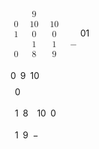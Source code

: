 <span class="katex"><span class="katex-mathml"><math xmlns="http://www.w3.org/1998/Math/MathML"><semantics><mtable rowspacing="0.24999999999999992em" columnalign="right left right left right left" columnspacing="0em" rowlines="none none none solid"><mtr><mtd><mstyle scriptlevel="0" displaystyle="true"><mrow></mrow></mstyle></mtd><mtd><mstyle scriptlevel="0" displaystyle="true"><mrow><mrow></mrow><mspace width="0.5em"/><mn>9</mn></mrow></mstyle></mtd><mtd><mstyle scriptlevel="0" displaystyle="true"><mrow><mspace width="0.5em"/><mrow></mrow></mrow></mstyle></mtd><mtd><mstyle scriptlevel="0" displaystyle="true"><mrow></mrow></mstyle></mtd></mtr><mtr><mtd><mstyle scriptlevel="0" displaystyle="true"><mn>0</mn></mstyle></mtd><mtd><mstyle scriptlevel="0" displaystyle="true"><mrow><mrow></mrow><mspace width="0.5em"/><menclose notation="updiagonalstrike"><mn>10</mn></menclose></mrow></mstyle></mtd><mtd><mstyle scriptlevel="0" displaystyle="true"><mrow><mspace width="0.5em"/><mn>10</mn></mrow></mstyle></mtd><mtd><mstyle scriptlevel="0" displaystyle="true"><mrow></mrow></mstyle></mtd></mtr><mtr><mtd><mstyle scriptlevel="0" displaystyle="true"><menclose notation="updiagonalstrike"><mn>1</mn></menclose></mstyle></mtd><mtd><mstyle scriptlevel="0" displaystyle="true"><mrow><mrow></mrow><mspace width="0.5em"/><menclose notation="updiagonalstrike"><mn>0</mn></menclose></mrow></mstyle></mtd><mtd><mstyle scriptlevel="0" displaystyle="true"><mrow><mspace width="0.5em"/><menclose notation="updiagonalstrike"><mn>0</mn></menclose></mrow></mstyle></mtd><mtd><mstyle scriptlevel="0" displaystyle="true"><mrow></mrow></mstyle></mtd></mtr><mtr><mtd><mstyle scriptlevel="0" displaystyle="true"><mrow></mrow></mstyle></mtd><mtd><mstyle scriptlevel="0" displaystyle="true"><mrow><mrow></mrow><mspace width="0.5em"/><mn>1</mn></mrow></mstyle></mtd><mtd><mstyle scriptlevel="0" displaystyle="true"><mrow><mspace width="0.5em"/><mn>1</mn></mrow></mstyle></mtd><mtd><mstyle scriptlevel="0" displaystyle="true"><mrow><mrow></mrow><mspace width="0.5em"/><mo>−</mo></mrow></mstyle></mtd></mtr><mtr><mtd><mstyle scriptlevel="0" displaystyle="true"><mn>0</mn></mstyle></mtd><mtd><mstyle scriptlevel="0" displaystyle="true"><mrow><mrow></mrow><mspace width="0.5em"/><mn>8</mn></mrow></mstyle></mtd><mtd><mstyle scriptlevel="0" displaystyle="true"><mrow><mspace width="0.5em"/><mn>9</mn></mrow></mstyle></mtd><mtd><mstyle scriptlevel="0" displaystyle="true"><mrow></mrow></mstyle></mtd></mtr></mtable><annotation encoding="application/x-tex">\begin{alignedat}{3}{ }&amp;  \enspace{ 9}&amp;  \enspace{  }&amp; \\{0}&amp;  \enspace\cancel{10}&amp;  \enspace{10}&amp; \\\cancel{1}&amp;  \enspace\cancel{ 0}&amp;  \enspace\cancel{ 0}&amp; \\{ }&amp;  \enspace{ 1}&amp;  \enspace{ 1}&amp; \enspace - \\ \hline{0}&amp;  \enspace{ 8}&amp;  \enspace{ 9}&amp;\end{alignedat}</annotation></semantics></math></span><span class="katex-html" aria-hidden="true"><span class="base"><span class="strut" style="height:7.500000000000002em;vertical-align:-3.5000000000000018em;"></span><span class="mord"><span class="vlist-t vlist-t2"><span class="vlist-r"><span class="vlist" style="height:4em;"><span style="top:-6em;"><span class="pstrut" style="height:6em;"></span><span class="mtable"><span class="col-align-r"><span class="vlist-t vlist-t2"><span class="vlist-r"><span class="vlist" style="height:4em;"><span style="top:-6.16em;"><span class="pstrut" style="height:3em;"></span><span class="mord"><span class="mord"></span></span></span><span style="top:-4.659999999999999em;"><span class="pstrut" style="height:3em;"></span><span class="mord"><span class="mord"><span class="mord">0</span></span></span></span><span style="top:-3.1599999999999984em;"><span class="pstrut" style="height:3em;"></span><span class="mord"><span class="mord"><span class="vlist-t vlist-t2"><span class="vlist-r"><span class="vlist" style="height:0.84444em;"><span style="top:-3.04444em;"><span class="pstrut" style="height:3.04444em;"></span><span class="mord"><span class="mord">1</span></span></span><span class="svg-align" style="top:-2.8444399999999996em;"><span class="pstrut" style="height:3.04444em;"></span><span style="height:1.04444em;"><svg width='100%' height='1.04444em'><line x1='0' y1='100%' x2='100%' y2='0' stroke-width='0.046em'/></svg></span></span></span><span class="vlist-s">​</span></span><span class="vlist-r"><span class="vlist" style="height:0.20000000000000007em;"><span></span></span></span></span></span></span></span><span style="top:-1.6599999999999984em;"><span class="pstrut" style="height:3em;"></span><span class="mord"><span class="mord"></span></span></span><span style="top:-0.15999999999999837em;"><span class="pstrut" style="height:3em;"></span><span class="mord"><span class="mord"><span class="mord">0</span></span></span></span></span><span class="vlist-s">​</span></span><span class="vlist-r"><span class="vlist" style="height:3.5000000000000018em;"><span></span></span></span></span></span><span class="col-align-l"><span class="vlist-t vlist-t2"><span class="vlist-r"><span class="vlist" style="height:4em;"><span style="top:-6.16em;"><span class="pstrut" style="height:3em;"></span><span class="mord"><span class="mord"></span><span class="mspace" style="margin-right:0.5em;"></span><span class="mord"><span class="mord">9</span></span></span></span><span style="top:-4.659999999999999em;"><span class="pstrut" style="height:3em;"></span><span class="mord"><span class="mord"></span><span class="mspace" style="margin-right:0.5em;"></span><span class="mord cancel-lap"><span class="vlist-t"><span class="vlist-r"><span class="vlist" style="height:0.64444em;"><span style="top:-3em;"><span class="pstrut" style="height:3em;"></span><span class="mord cancel-pad"><span class="mord">1</span><span class="mord">0</span></span></span><span class="svg-align" style="top:-3em;"><span class="pstrut" style="height:3em;"></span><span style="height:0.64444em;"><svg width='100%' height='0.64444em'><line x1='0' y1='100%' x2='100%' y2='0' stroke-width='0.046em'/></svg></span></span></span></span></span></span></span></span><span style="top:-3.1599999999999984em;"><span class="pstrut" style="height:3em;"></span><span class="mord"><span class="mord"></span><span class="mspace" style="margin-right:0.5em;"></span><span class="mord"><span class="vlist-t vlist-t2"><span class="vlist-r"><span class="vlist" style="height:0.84444em;"><span style="top:-3.04444em;"><span class="pstrut" style="height:3.04444em;"></span><span class="mord"><span class="mord">0</span></span></span><span class="svg-align" style="top:-2.8444399999999996em;"><span class="pstrut" style="height:3.04444em;"></span><span style="height:1.04444em;"><svg width='100%' height='1.04444em'><line x1='0' y1='100%' x2='100%' y2='0' stroke-width='0.046em'/></svg></span></span></span><span class="vlist-s">​</span></span><span class="vlist-r"><span class="vlist" style="height:0.20000000000000007em;"><span></span></span></span></span></span></span></span><span style="top:-1.6599999999999984em;"><span class="pstrut" style="height:3em;"></span><span class="mord"><span class="mord"></span><span class="mspace" style="margin-right:0.5em;"></span><span class="mord"><span class="mord">1</span></span></span></span><span style="top:-0.15999999999999837em;"><span class="pstrut" style="height:3em;"></span><span class="mord"><span class="mord"></span><span class="mspace" style="margin-right:0.5em;"></span><span class="mord"><span class="mord">8</span></span></span></span></span><span class="vlist-s">​</span></span><span class="vlist-r"><span class="vlist" style="height:3.5000000000000018em;"><span></span></span></span></span></span><span class="col-align-r"><span class="vlist-t vlist-t2"><span class="vlist-r"><span class="vlist" style="height:4em;"><span style="top:-6.16em;"><span class="pstrut" style="height:3em;"></span><span class="mord"><span class="mspace" style="margin-right:0.5em;"></span><span class="mord"></span></span></span><span style="top:-4.659999999999999em;"><span class="pstrut" style="height:3em;"></span><span class="mord"><span class="mspace" style="margin-right:0.5em;"></span><span class="mord"><span class="mord">1</span><span class="mord">0</span></span></span></span><span style="top:-3.1599999999999984em;"><span class="pstrut" style="height:3em;"></span><span class="mord"><span class="mspace" style="margin-right:0.5em;"></span><span class="mord"><span class="vlist-t vlist-t2"><span class="vlist-r"><span class="vlist" style="height:0.84444em;"><span style="top:-3.04444em;"><span class="pstrut" style="height:3.04444em;"></span><span class="mord"><span class="mord">0</span></span></span><span class="svg-align" style="top:-2.8444399999999996em;"><span class="pstrut" style="height:3.04444em;"></span><span style="height:1.04444em;"><svg width='100%' height='1.04444em'><line x1='0' y1='100%' x2='100%' y2='0' stroke-width='0.046em'/></svg></span></span></span><span class="vlist-s">​</span></span><span class="vlist-r"><span class="vlist" style="height:0.20000000000000007em;"><span></span></span></span></span></span></span></span><span style="top:-1.6599999999999984em;"><span class="pstrut" style="height:3em;"></span><span class="mord"><span class="mspace" style="margin-right:0.5em;"></span><span class="mord"><span class="mord">1</span></span></span></span><span style="top:-0.15999999999999837em;"><span class="pstrut" style="height:3em;"></span><span class="mord"><span class="mspace" style="margin-right:0.5em;"></span><span class="mord"><span class="mord">9</span></span></span></span></span><span class="vlist-s">​</span></span><span class="vlist-r"><span class="vlist" style="height:3.5000000000000018em;"><span></span></span></span></span></span><span class="col-align-l"><span class="vlist-t vlist-t2"><span class="vlist-r"><span class="vlist" style="height:4em;"><span style="top:-6.16em;"><span class="pstrut" style="height:3em;"></span><span class="mord"><span class="mord"></span></span></span><span style="top:-4.659999999999999em;"><span class="pstrut" style="height:3em;"></span><span class="mord"><span class="mord"></span></span></span><span style="top:-3.1599999999999984em;"><span class="pstrut" style="height:3em;"></span><span class="mord"><span class="mord"></span></span></span><span style="top:-1.6599999999999984em;"><span class="pstrut" style="height:3em;"></span><span class="mord"><span class="mord"></span><span class="mspace" style="margin-right:0.5em;"></span><span class="mord">−</span></span></span><span style="top:-0.15999999999999837em;"><span class="pstrut" style="height:3em;"></span><span class="mord"><span class="mord"></span></span></span></span><span class="vlist-s">​</span></span><span class="vlist-r"><span class="vlist" style="height:3.5000000000000018em;"><span></span></span></span></span></span></span></span><span style="top:-3.999999999999999em;"><span class="pstrut" style="height:6em;"></span><span class="hline" style="border-bottom-width:0.04em;"></span></span></span><span class="vlist-s">​</span></span><span class="vlist-r"><span class="vlist" style="height:3.5000000000000018em;"><span></span></span></span></span></span></span></span></span>